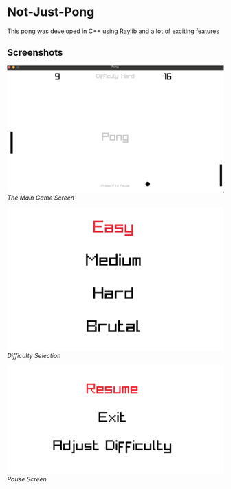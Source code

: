 # Not-Just-Pong
This pong was developed in C++ using Raylib and a lot of exciting features

## Screenshots
![Screenshot 1](dev_imgs/pong_img1.png)
*The Main Game Screen*

![Screenshot 2](dev_imgs/pong_img2.png)
*Difficulty Selection*

![Screenshot 3](dev_imgs/pong_img3.png)
*Pause Screen*
